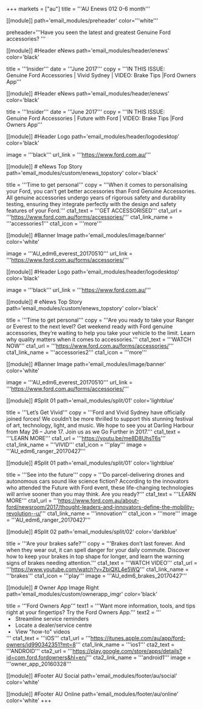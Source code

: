 +++
markets = ["au"]
title = '''AU Enews 012 0-6 month'''

[[module]]
path='email_modules/preheader'
color='''white'''

   preheader='''Have you seen the latest and greatest Genuine Ford accessories? '''

[[module]] #Header eNews
path='email_modules/header/enews'
color='black'

  title = '''Insider'''
  date = '''June 2017'''
  copy = '''IN THIS ISSUE:<br />Genuine Ford Accessories | Vivid Sydney | VIDEO: Brake Tips |Ford Owners App'''
  
  [[module]] #Header eNews
path='email_modules/header/enews'
color='black'

  title = '''Insider'''
  date = '''June 2017'''
  copy = '''IN THIS ISSUE:<br />Genuine Ford Accessories | Future with Ford | VIDEO: Brake Tips |Ford Owners App'''

[[module]] #Header Logo
path='email_modules/header/logodesktop'
color='black'

  image = '''black'''
  url_link = '''https://www.ford.com.au/'''

[[module]] # eNews Top Story
path='email_modules/custom/enews_topstory'
color='black'

  title = '''Time to get personal'''
  copy = '''When it comes to personalising your Ford, you can’t get better accessories than Ford Genuine Accessories. All genuine accessories undergo years of rigorous safety and durability testing, ensuring they integrate perfectly with the design and safety features of your Ford.'''
  cta1_text = '''GET ACCESSORISED'''
  cta1_url = '''https://www.ford.com.au/forms/accessories/'''
  cta1_link_name = '''accessories1'''
  cta1_icon = '''more'''

  [[module]] #Banner Image
path='email_modules/image/banner'
color='white'

  image = '''AU_edm6_everest_20170510'''
  url_link = '''https://www.ford.com.au/forms/accessories/'''
  
  [[module]] #Header Logo
path='email_modules/header/logodesktop'
color='black'

  image = '''black'''
  url_link = '''https://www.ford.com.au/'''
  
  [[module]] # eNews Top Story
path='email_modules/custom/enews_topstory'
color='black'

  title = '''Time to get personal'''
  copy = '''Are you ready to take your Ranger or Everest to the next level? Get weekend ready with Ford genuine accessories, they’re waiting to help you take your vehicle to the limit. Learn why quality matters when it comes to accessories.'''
  cta1_text = '''WATCH NOW'''
  cta1_url = '''https://www.ford.com.au/forms/accessories/'''
  cta1_link_name = '''accessories2'''
  cta1_icon = '''more'''

  [[module]] #Banner Image
path='email_modules/image/banner'
color='white'

  image = '''AU_edm6_everest_20170510'''
  url_link = '''https://www.ford.com.au/forms/accessories/'''

[[module]] #Split 01
path='email_modules/split/01'
color='lightblue'

title = '''Let’s Get Vivid'''
  copy = '''Ford and Vivid Sydney have officially joined forces! We couldn’t be more thrilled to support this stunning festival of art, technology, light, and music. We hope to see you at Darling Harbour from May 26 – June 17. Join us as we Go Further in 2017.'''
  cta1_text = '''LEARN MORE'''
  cta1_url = '''https://youtu.be/me8D8UhsT6s'''
  cta1_link_name = '''VIVID'''
  cta1_icon = '''play'''
  image = '''AU_edm6_ranger_20170427'''
  
  [[module]] #Split 01
path='email_modules/split/01'
color='lightblue'

 title = '''See into the future'''
  copy = '''Do parcel-delivering drones and autonomous cars sound like science fiction? According to the innovators who attended the Future with Ford event, these life-changing technologies will arrive sooner than you may think. Are you ready?'''
  cta1_text = '''LEARN MORE'''
  cta1_url = '''https://www.ford.com.au/about-ford/newsroom/2017/thought-leaders-and-innovators-define-the-mobility-revolution--u/'''
  cta1_link_name = '''innovation'''
  cta1_icon = '''more'''
  image = '''AU_edm6_ranger_20170427'''
  

  [[module]] #Split 02
path='email_modules/split/02'
color='darkblue'

  title = '''Are your brakes safe?'''
  copy = '''Brakes don’t last forever. And when they wear out, it can spell danger for your daily commute. Discover how to keep your brakes in top shape for longer, and learn the warning signs of brakes needing attention.'''
  cta1_text = '''WATCH VIDEO'''
  cta1_url = '''https://www.youtube.com/watch?v=ZbiQXL4e5WQ'''
  cta1_link_name = '''brakes'''
  cta1_icon = '''play'''
  image = '''AU_edm6_brakes_20170427'''


[[module]] # Owner App Image Right
path='email_modules/custom/ownerapp_imgr'
color='black'

  title = '''Ford Owners App'''
  text1 = '''Want more information, tools, and tips right at your fingertips? Try the Ford Owners App.'''
  text2 = '''<br />&nbsp;&#8226;&nbsp;&nbsp;&nbsp;Streamline service reminders<br />&nbsp;&#8226;&nbsp;&nbsp;&nbsp;Locate a dealer/service centre<br />&nbsp;&#8226;&nbsp;&nbsp;&nbsp;View "how-to" videos<br />'''
  cta1_text = '''iOS'''
  cta1_url = '''https://itunes.apple.com/au/app/ford-owners/id990342351?mt=8'''
  cta1_link_name = '''ios1'''
  cta2_text = '''ANDROID'''
  cta2_url = '''https://play.google.com/store/apps/details?id=com.ford.fordowners&hl=en/'''
  cta2_link_name = '''android1'''
  image = '''owner_app_20160328'''

[[module]] #Footer AU Social
path='email_modules/footer/au/social'
color='white'

[[module]] #Footer AU Online
path='email_modules/footer/au/online'
color='white'
+++
